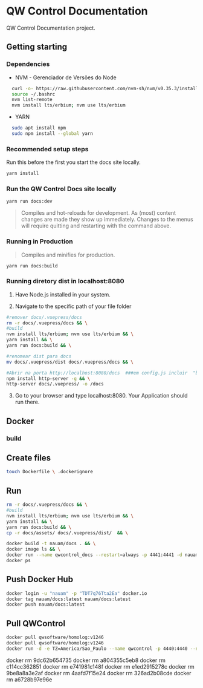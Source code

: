 # QW Control Documentation

QW Control Documentation project.

## Getting starting

### Dependencies

* NVM - Gerenciador de Versões do Node

```sh
  curl -o- https://raw.githubusercontent.com/nvm-sh/nvm/v0.35.3/install.sh | bash
  source ~/.bashrc
  nvm list-remote
  nvm install lts/erbium; nvm use lts/erbium
```

* YARN

```sh
  sudo apt install npm
  sudo npm install --global yarn
```

### Recommended setup steps

Run this before the first you start the docs site locally.

```sh
yarn install
```

### Run the QW Control Docs site locally

```sh
yarn run docs:dev
```

> Compiles and hot-reloads for development. As (most) content changes are made they show up immediately.  Changes to the menus will require quitting and restarting with the command above.

### Running in Production

> Compiles and minifies for production.

```sh
yarn run docs:build
```

### Running diretory dist in localhost:8080

1. Have Node.js installed in your system.

2. Navigate to the specific path of your file folder

```sh
#remover docs/.vuepress/docs
rm -r docs/.vuepress/docs && \
#build
nvm install lts/erbium; nvm use lts/erbium && \
yarn install && \
yarn run docs:build && \

#renomear dist para docs
mv docs/.vuepress/dist docs/.vuepress/docs && \

#Abrir na porta http://localhost:8080/docs  ###em config.js incluir  "base: `/docs/`" 
npm install http-server -g && \
http-server docs/.vuepress/ -o /docs
```

3. Go to your browser and type localhost:8080. Your Application should run there.

## Docker

### build

## Create files

```sh
touch Dockerfile \ .dockerignore
```

## Run

```sh
rm -r docs/.vuepress/docs && \
#build
nvm install lts/erbium; nvm use lts/erbium && \
yarn install && \
yarn run docs:build && \
cp -r docs/assets/ docs/.vuepress/dist/  && \

docker build -t nauam/docs . && \
docker image ls && \
docker run --name qwcontrol_docs --restart=always -p 4441:4441 -d nauam/docs && \
docker ps
```

## Push Docker Hub

```sh
docker login -u "nauam" -p "TDT7q76Tta2Ea" docker.io
docker tag nauam/docs:latest nauam/docs:latest
docker push nauam/docs:latest
```

## Pull QWControl

```sh
docker pull qwsoftware/homolog:v1246
docker pull qwsoftware/homolog:v1246
docker run -d -e TZ=America/Sao_Paulo --name qwcontrol -p 4440:4440 --net host --privileged --restart=always --env-file=/etc/qwcontrol.conf -v data:/home/qwcontrol/server/data qwsoftware/vernet:V123
```
docker rm 9dc62b654735
docker rm a804355c5eb8
docker rm c114cc362851
docker rm e741981c148f
docker rm e1ed2915278c
docker rm 9be8a8a3e2af
docker rm 4aafd7f15e24
docker rm 326ad2b08cde
docker rm a6728b97e96e
